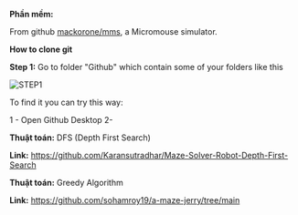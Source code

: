**Phần mềm:**

From github [mackorone/mms](https://github.com/mackorone/mms), a Micromouse simulator.

**How to clone git**

**Step 1:** Go to folder "Github" which contain some of your folders like this

![STEP1](https://github.com/user-attachments/assets/ab00bff6-13f2-41a3-9ce2-94ded31146cf)

To find it you can try this way:

1 - Open Github Desktop
2- 

**Thuật toán:** DFS (Depth First Search)

**Link:** https://github.com/Karansutradhar/Maze-Solver-Robot-Depth-First-Search

**Thuật toán:** Greedy Algorithm

**Link:** https://github.com/sohamroy19/a-maze-jerry/tree/main

